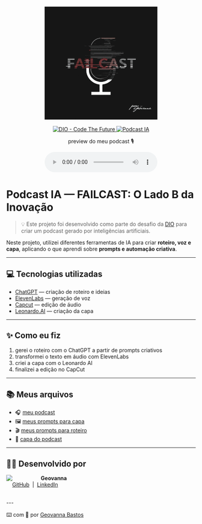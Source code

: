 <p align="center">
<img 
    src="./assets/cover.png"
    width="300"
/>
</p>

<p align="center">
<a href="https://dio.me/">
    <img 
        src="https://img.shields.io/badge/DIO-Code_The_Future-28DA77?logo=youtube" 
        alt="DIO - Code The Future">
</a>
<a href="#">
<img 
    src="https://img.shields.io/badge/🎧_Podcast_Gerado_por_IA-FF5E72" 
        alt="Podcast IA">
</a>
</p>

<p align="center">
    preview do meu podcast 🎙️
</p>

<div align="center">
    <audio src="audio/meu_podcast.mp3" controls title="Podcast editado"></audio>
</div>

# **Podcast IA — FAILCAST: O Lado B da Inovação**

> 💡 Este projeto foi desenvolvido como parte do desafio da [DIO](https://dio.me) para criar um podcast gerado por inteligências artificiais.

Neste projeto, utilizei diferentes ferramentas de IA para criar **roteiro, voz e capa**, aplicando o que aprendi sobre **prompts e automação criativa**.

---

## 💻 Tecnologias utilizadas

- [ChatGPT](https://chat.openai.com/) — criação de roteiro e ideias  
- [ElevenLabs](https://beta.elevenlabs.io/) — geração de voz  
- [Capcut](https://www.capcut.com/pt-br/) — edição de áudio  
- [Leonardo.AI](https://app.leonardo.ai/) — criação da capa  

---

## ✨ Como eu fiz

1. gerei o roteiro com o ChatGPT a partir de prompts criativos  
2. transformei o texto em áudio com ElevenLabs  
3. criei a capa com o Leonardo AI  
4. finalizei a edição no CapCut  

---

## 📚 Meus arquivos

- 🎧 [meu podcast](./output/EP%201.%20PILOTO.MP3)  
- 🖼️ [meus prompts para capa](./src/prompts/capa.md)  
- 🎬 [meus prompts para roteiro](./src/prompts/roteiro.md)
- 🎨 [capa do podcast](./assets/cover.png)

---

## 👩‍💻 Desenvolvido por

<p>
    <img 
      align=left 
      margin=10 
      width=80 
      src="https://avatars.githubusercontent.com/u/167234198?v=4"
    />
    <p>&nbsp&nbsp&nbsp<strong>Geovanna</strong><br>
    &nbsp&nbsp&nbsp
    <a href="https://github.com/gebastos">GitHub</a>
    &nbsp;|&nbsp;
    <a href="https://www.linkedin.com/in/geovanna-bastos/">LinkedIn</a>
    </p>
</p>
<br>
---

⌨️ com 🩷 por [Geovanna Bastos](https://github.com/gebastos)